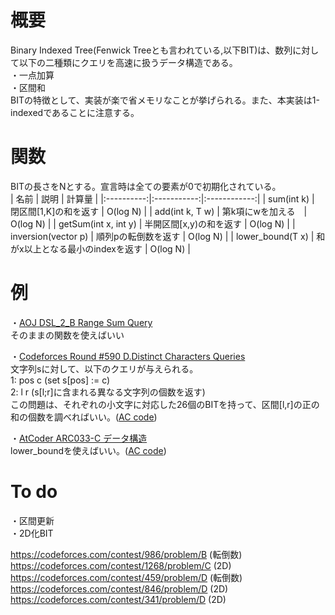 # 概要
Binary Indexed Tree(Fenwick Treeとも言われている,以下BIT)は、数列に対して以下の二種類にクエリを高速に扱うデータ構造である。  
・一点加算  
・区間和  
BITの特徴として、実装が楽で省メモリなことが挙げられる。また、本実装は1-indexedであることに注意する。

# 関数
BITの長さをNとする。宣言時は全ての要素が0で初期化されている。    
| 名前 | 説明 | 計算量 |
|:----------:|:-----------:|:------------:|
| sum(int k) | 閉区間[1,K]の和を返す | O(log N) |
| add(int k, T w) | 第k項にwを加える　| O(log N) |
| getSum(int x, int y) | 半開区間[x,y)の和を返す | O(log N) |
| inversion(vector<int> p) | 順列pの転倒数を返す | O(log N) |
| lower_bound(T x) | 和がx以上となる最小のindexを返す | O(log N) |

# 例
・[AOJ DSL_2_B Range Sum Query](https://onlinejudge.u-aizu.ac.jp/courses/library/3/DSL/all/DSL_2_B)  
そのままの関数を使えばいい

・[Codeforces Round #590 D.Distinct Characters Queries](https://codeforces.com/contest/1234/problem/D)  
文字列sに対して、以下のクエリが与えられる。  
1: pos c (set s[pos] := c)  
2: l r (s[l;r]に含まれる異なる文字列の個数を返す)  
この問題は、それぞれの小文字に対応した26個のBITを持って、区間[l,r]の正の和の個数を調べればいい。([AC code](https://codeforces.com/contest/1234/submission/73413137))  

・[AtCoder ARC033-C データ構造](https://atcoder.jp/contests/arc033/tasks/arc033_3)  
lower_boundを使えばいい。([AC code](https://atcoder.jp/contests/arc033/submissions/10947418))

# To do
・区間更新  
・2D化BIT  

https://codeforces.com/contest/986/problem/B (転倒数)   
https://codeforces.com/contest/1268/problem/C (2D)  
https://codeforces.com/contest/459/problem/D (転倒数)  
https://codeforces.com/contest/846/problem/D (2D)  
https://codeforces.com/contest/341/problem/D (2D)  

